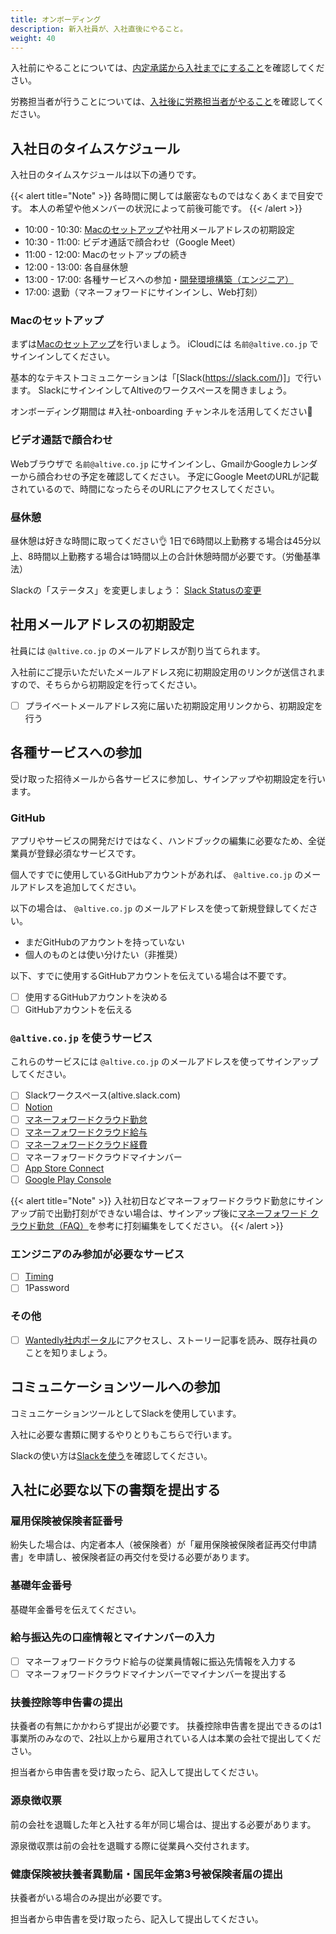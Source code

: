 ```yaml
---
title: オンボーディング
description: 新入社員が、入社直後にやること。
weight: 40
---
```

入社前にやることについては、[内定承諾から入社までにすること](/recruit/before_joining)を確認してください。

労務担当者が行うことについては、[入社後に労務担当者がやること](/recruit/after_joining)を確認してください。

## 入社日のタイムスケジュール
入社日のタイムスケジュールは以下の通りです。

{{< alert title="Note" >}}
各時間に関しては厳密なものではなくあくまで目安です。
本人の希望や他メンバーの状況によって前後可能です。
{{< /alert >}}

- 10:00 - 10:30: [Macのセットアップ](/onboarding/computer/)や社用メールアドレスの初期設定
- 10:30 - 11:00: ビデオ通話で顔合わせ（Google Meet）
- 11:00 - 12:00: Macのセットアップの続き
- 12:00 - 13:00: 各自昼休憩
- 13:00 - 17:00: 各種サービスへの参加・[開発環境構築（エンジニア）](/engineering/setup/)
- 17:00: 退勤（マネーフォワードにサインインし、Web打刻）

### Macのセットアップ
まずは[Macのセットアップ](/onboarding/computer/)を行いましょう。
iCloudには `名前@altive.co.jp` でサインインしてください。

基本的なテキストコミュニケーションは「[Slack(https://slack.com/)]」で行います。
SlackにサインインしてAltiveのワークスペースを開きましょう。

オンボーディング期間は #入社-onboarding チャンネルを活用してください🚀

### ビデオ通話で顔合わせ
Webブラウザで `名前@altive.co.jp` にサインインし、GmailかGoogleカレンダーから顔合わせの予定を確認してください。
予定にGoogle MeetのURLが記載されているので、時間になったらそのURLにアクセスしてください。

### 昼休憩
昼休憩は好きな時間に取ってください👌
1日で6時間以上勤務する場合は45分以上、8時間以上勤務する場合は1時間以上の合計休憩時間が必要です。（労働基準法）

Slackの「ステータス」を変更しましょう：
[Slack Statusの変更](communication/slack-status/)

## 社用メールアドレスの初期設定
社員には `@altive.co.jp` のメールアドレスが割り当てられます。

入社前にご提示いただいたメールアドレス宛に初期設定用のリンクが送信されますので、そちらから初期設定を行ってください。

- [ ] プライベートメールアドレス宛に届いた初期設定用リンクから、初期設定を行う

## 各種サービスへの参加
受け取った招待メールから各サービスに参加し、サインアップや初期設定を行います。

### GitHub
アプリやサービスの開発だけではなく、ハンドブックの編集に必要なため、全従業員が登録必須なサービスです。

個人ですでに使用しているGitHubアカウントがあれば、 `@altive.co.jp` のメールアドレスを追加してください。

以下の場合は、 `@altive.co.jp` のメールアドレスを使って新規登録してください。
- まだGitHubのアカウントを持っていない
- 個人のものとは使い分けたい（非推奨）

以下、すでに使用するGitHubアカウントを伝えている場合は不要です。

- [ ] 使用するGitHubアカウントを決める
- [ ] GitHubアカウントを伝える

### `@altive.co.jp` を使うサービス
これらのサービスには `@altive.co.jp` のメールアドレスを使ってサインアップしてください。

- [ ] Slackワークスペース(altive.slack.com)
- [ ] [Notion](https://www.notion.so/altive)
- [ ] [マネーフォワードクラウド勤怠](https://attendance.moneyforward.com/my_page)
- [ ] [マネーフォワードクラウド給与](https://payroll.moneyforward.com/)
- [ ] [マネーフォワードクラウド経費](https://expense.moneyforward.com/)
- [ ] マネーフォワードクラウドマイナンバー
- [ ] [App Store Connect](https://appstoreconnect.apple.com)
- [ ] [Google Play Console](https://play.google.com/console/u/0/developers/8507323661724667240)

{{< alert title="Note" >}}
入社初日などマネーフォワードクラウド勤怠にサインアップ前で出勤打刻ができない場合は、サインアップ後に[マネーフォワード クラウド勤怠（FAQ）](https://biz.moneyforward.com/support/attendance/faq/timestamp-faq/timestamp1.html)を参考に打刻編集をしてください。
{{< /alert >}}


### エンジニアのみ参加が必要なサービス
- [ ] [Timing](https://web.timingapp.com)
- [ ] 1Password

### その他
- [ ] [Wantedly社内ポータル](https://www.wantedly.com/companies/altive)にアクセスし、ストーリー記事を読み、既存社員のことを知りましょう。

## コミュニケーションツールへの参加
コミュニケーションツールとしてSlackを使用しています。

入社に必要な書類に関するやりとりもこちらで行います。

Slackの使い方は[Slackを使う](/onboarding/slack/)を確認してください。


## 入社に必要な以下の書類を提出する

### 雇用保険被保険者証番号
紛失した場合は、内定者本人（被保険者）が「雇用保険被保険者証再交付申請書」を申請し、被保険者証の再交付を受ける必要があります。

### 基礎年金番号
基礎年金番号を伝えてください。

### 給与振込先の口座情報とマイナンバーの入力
- [ ] マネーフォワードクラウド給与の従業員情報に振込先情報を入力する
- [ ] マネーフォワードクラウドマイナンバーでマイナンバーを提出する

### 扶養控除等申告書の提出
扶養者の有無にかかわらず提出が必要です。
扶養控除申告書を提出できるのは1事業所のみなので、2社以上から雇用されている人は本業の会社で提出してください。

担当者から申告書を受け取ったら、記入して提出してください。

### 源泉徴収票
前の会社を退職した年と入社する年が同じ場合は、提出する必要があります。

源泉徴収票は前の会社を退職する際に従業員へ交付されます。

### 健康保険被扶養者異動届・国民年金第3号被保険者届の提出
扶養者がいる場合のみ提出が必要です。

担当者から申告書を受け取ったら、記入して提出してください。
